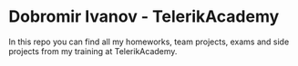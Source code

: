Dobromir Ivanov - TelerikAcademy
===============

In this repo you can find all my homeworks, team projects, exams and side projects from my training at TelerikAcademy.
